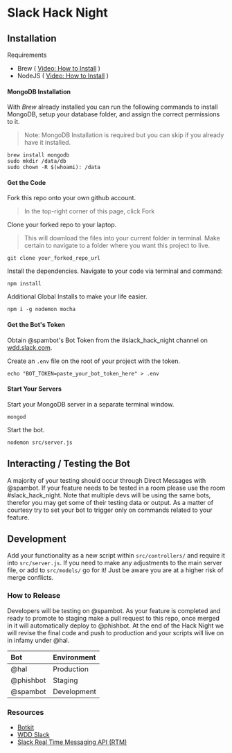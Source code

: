 # Slack Hack Night

## Installation
Requirements
* Brew ( [Video: How to Install](https://youtu.be/lI_2DWnYo8o) )
* NodeJS ( [Video: How to Install](https://youtu.be/sD4IQjyv9f8) )


#### MongoDB Installation

With _Brew_ already installed you can run the following commands to install MongoDB, setup your database folder, and assign the correct permissions to it.

> Note: MongoDB Installation is required but you can skip if you already have it installed.

```
brew install mongodb
sudo mkdir /data/db
sudo chown -R $(whoami): /data
```

#### Get the Code

Fork this repo onto your own github account.

>In the top-right corner of this page, click Fork

Clone your forked repo to your laptop.
> This will download the files into your current folder in terminal. Make certain to navigate to a folder where you want this project to live.

```
git clone your_forked_repo_url
```

Install the dependencies. Navigate to your code via terminal and command:

```
npm install
```

Additional Global Installs to make your life easier.

```
npm i -g nodemon mocha
```
#### Get the Bot's Token

Obtain @spambot's Bot Token from the #slack_hack_night channel on [wdd.slack.com](https://wdd.slack.com).

Create an ```.env``` file on the root of your project with the token.

```
echo "BOT_TOKEN=paste_your_bot_token_here" > .env
```

#### Start Your Servers

Start your MongoDB server in a separate terminal window.
```
mongod
```

Start the bot.

```
nodemon src/server.js
```

## Interacting / Testing the Bot

A majority of your testing should occur through Direct Messages with @spambot. If your feature needs to be tested in a room please use the room #slack_hack_night. Note that multiple devs will be using the same bots, therefor you may get some of their testing data or output. As a matter of courtesy try to set your bot to trigger only on commands related to your feature.

## Development

Add your functionality as a new script within ```src/controllers/``` and require it into ```src/server.js```. If you need to make any adjustments to the main server file, or add to ```src/models/``` go for it! Just be aware you are at a higher risk of merge conflicts.

### How to Release

Developers will be testing on @spambot. As your feature is completed and ready to promote to staging make a pull request to this repo, once merged in it will automatically deploy to @phishbot. At the end of the Hack Night we will revise the final code and push to production and your scripts will live on in infamy under @hal.

| Bot | Environment|
|:---|:---|
| @hal | Production |
| @phishbot | Staging |
| @spambot | Development |



### Resources

* [Botkit](https://howdy.ai/botkit/)
* [WDD Slack](https://wdd.slack.com)
* [Slack Real Time Messaging API (RTM)](https://api.slack.com/rtm)
